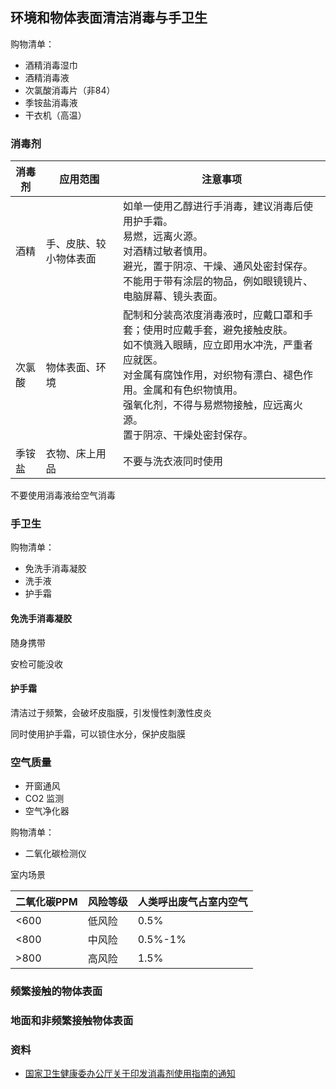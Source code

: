 ## 环境和物体表面清洁消毒与手卫生

购物清单：

- 酒精消毒湿巾
- 酒精消毒液
- 次氯酸消毒片（非84）
- 季铵盐消毒液
- 干衣机（高温）

### 消毒剂

| 消毒剂 | 应用范围 | 注意事项 |
| --- | --- | --- |
| 酒精 | 手、皮肤、较小物体表面 | 如单一使用乙醇进行手消毒，建议消毒后使用护手霜。<br>易燃，远离火源。<br>对酒精过敏者慎用。<br>避光，置于阴凉、干燥、通风处密封保存。<br>不能用于带有涂层的物品，例如眼镜镜片、电脑屏幕、镜头表面。 |
| 次氯酸 | 物体表面、环境 | 配制和分装高浓度消毒液时，应戴口罩和手套；使用时应戴手套，避免接触皮肤。<br>如不慎溅入眼睛，应立即用水冲洗，严重者应就医。<br>对金属有腐蚀作用，对织物有漂白、褪色作用。金属和有色织物慎用。<br>强氧化剂，不得与易燃物接触，应远离火源。<br>置于阴凉、干燥处密封保存。 |
| 季铵盐 | 衣物、床上用品 | 不要与洗衣液同时使用 |

不要使用消毒液给空气消毒

### 手卫生

购物清单：

- 免洗手消毒凝胶
- 洗手液
- 护手霜

#### 免洗手消毒凝胶

随身携带

安检可能没收

#### 护手霜

清洁过于频繁，会破坏皮脂膜，引发慢性刺激性皮炎

同时使用护手霜，可以锁住水分，保护皮脂膜


### 空气质量

- 开窗通风
- CO2 监测
- 空气净化器

购物清单：

- 二氧化碳检测仪

室内场景

| 二氧化碳PPM | 风险等级 | 人类呼出废气占室内空气 |
| --- | --- | --- |
| <600 | 低风险 | 0.5% |
| <800 | 中风险 | 0.5%-1% |
| >800 | 高风险 | 1.5% |


### 频繁接触的物体表面

### 地面和非频繁接触物体表面

### 资料

- [国家卫生健康委办公厅关于印发消毒剂使用指南的通知](http://www.nhc.gov.cn/zhjcj/s9141/202002/b9891e8c86d141a08ec45c6a18e21dc2.shtml)
